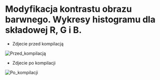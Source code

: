 # Modyfikacja kontrastu obrazu barwnego. Wykresy histogramu dla składowej R, G i B.

- Zdjecie przed kompilacją

![Przed_kompilacją](https://user-images.githubusercontent.com/79860696/122641903-6044d780-d108-11eb-80ec-a6313dda0f7b.jpg)

- Zdjecie po kompilacji

![Po_kompilacji](https://user-images.githubusercontent.com/79860696/122642186-72734580-d109-11eb-9369-d8a3dbb005c5.jpg)

